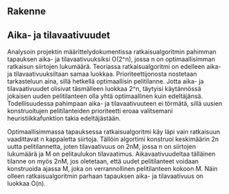 Rakenne 
-------

Aika- ja tilavaativuudet
-------

Analysoin projektin määrittelydokumentissa ratkaisualgoritmin pahimman tapauksen aika- ja tilavaativuuksiksi O(2^n), jossa n on optimaallisimman ratkaisun siirtojen lukumäärä. Teoriassa ratkaisualgoritmi on edelleen aika- ja tilavaativuuksiltaan samaa luokkaa. Prioriteettijonosta nostetaan tarkasteluun aina, sillä hetkellä optimaallisin pelitilanne. Jotta aika- ja tilavaativuudet olisivat täsmälleen luokkaa 2^n, täytyisi käytännössä jokaisen uuden pelitilanteen olla yhtä optimaallinen kuin edeltäjänsä. Todellisuudessa pahimpaan aika- ja tilavaativuuteen ei törmätä, sillä uusien konstruoitujen pelitilanteiden prioriteetti eroaa valitsemani heuristiikkafunktion takia edeltäjästään. 

Optimaallisimmassa tapauksessa ratkaisualgoritmi käy läpi vain ratkaisuun vaadittavat n kappaletta siirtoja. Tällöin algortimi konstruoi keskimäärin 2n uutta pelitilannetta, joten tilavaativuus on 2nM, jossa n on siirtojen lukumäärä ja M on pelitaulukon tilavaatimus. Aikavaativuudeltaa tälläinen tilanne on myös 2nM, jos oletetaan, että uudet pelitilanteet voidaan konstruoida ajassa M, joka on verrannollinen pelitilanteen kokoon M. Näin olleen ratkaisualgoritmin parhaan tapauksen aika- ja tilavaativuus on luokkaa O(n).
